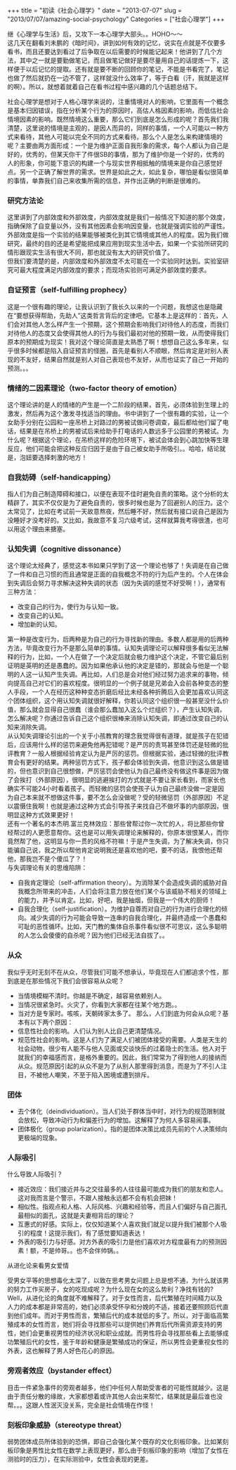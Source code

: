 +++
title = "初读《社会心理学》"
date = "2013-07-07"
slug = "2013/07/07/amazing-social-psychology"
Categories = ["社会心理学"]
+++

继《心理学与生活》后，又攻下一本心理学大部头。。HOHO～～   
这几天在翻看刘未鹏的《暗时间》，讲到如何有效的记忆，说实在点就是不仅要多看书，而且还要达到看过了后争取在以后需要的时候能记起来！他讲到了几个方法，其中之一就是要勤做笔记，而且做笔记做好是要尽量用自己的话提炼一下，这样便于以后记忆的提取。还有就是要不断的回顾你的笔记，不能是书看完了，笔记也做了然后就扔在一边不管了，这样就没什么效率了，等于白看（汗，我就是这样的啊）。所以，就想着就着自己在看书过程中感兴趣的几个话题总结下。   


社会心理学是想对于人格心理学来说的，注重情境对人的影响，它里面有一个概念是基本归因错误，指在分析某个行为的原因时，高估人格因素的影响，而低估社会情境因素的影响。既然情境这么重要，那么它们到底是怎么形成的呢？首先我们我清楚，这里说的情境是主观的，是因人而异的，同样的事情，一个人可能以一种方式来看待，其他人可能以完全不同的方式来看待。那么个人是怎么来构建情境的呢？主要由两方面形成：一个是为维护正面自我形象的需求，每个人都认为自己是好的，优秀的，但某天你干了件很SB的事情，那为了维护你是一个好的，优秀的人的形象，你可能下意识的构建一个与现实世界相抵触的情境来是你自己感觉好点。另一个正确了解世界的需求。世界是如此之大，如此复杂，哪怕是看似很简单的事情，单靠我们自己来收集所需的信息，并作出正确的判断是很难的。   

### 研究方法论

这里讲到了内部效度和外部效度，内部效度就是我们一般情况下知道的那个效度，指确保除了自变量以外，没有其他因素会影响因变量，也就是强调实验的严谨性。外部效度是指一个实验的结果能够被类化到其它情境或其他人的程度。因为我们做研究，最终的目的还是希望能把成果应用到现实生活中去，如果一个实验所研究的情形跟现实生活有很大不同，那也就没有太大的研究价值了。   
但我们要清楚的是，内部效度和外部效度不太可能在一个实验同时达到。实验室研究可最大程度满足内部效度的要求；而现场实验则可满足外部效度的要求。   

### 自证预言（self-fulfilling prophecy）
这是一个很有趣的理论，让我认识到了我长久以来的一个问题，我想这也是隐藏在“要想获得帮助，先助人”这类哲言背后的定律吧。它基本上是这样的：首先，人们会对其他人怎么样产生一个预期，这个预期会影响我们对待他人的态度，而我们对待他人的态度又会使得其他人的行为与我们最初对他的预期一致，从而使得我们原本的预期成为现实！我对这个理论简直是太熟悉了啊！想想自己这么多年来，似乎很多时候都是陷入自证预言的怪圈，首先是看别人不顺眼，然后肯定是对别人表现的不友好，结果自然就是别人对自己表现也不友好，从而也证实了自己一开始的预测。。。

### 情绪的二因素理论（two-factor theory of emotion）

这个理论讲的是人的情绪的产生是一个二阶段的结果，首先，必须体验到生理上的激发，然后再为这个激发寻找适当的理由。书中讲到了一个很有趣的实验，让一个女助手分别在公园和一座吊桥上对路过的男被试做问卷调查，最后都给他们留了电话，结果是在吊桥上的男被试后来给助手打电话的人数远多于公园里的男被试。为什么呢？根据这个理论，在吊桥这样的危险环境下，被试会体会到心跳加快等生理反应，他们可能会把这种反应归因于是由于自己被女助手所吸引。。哈哈，结论就是，泡妞要选择刺激的地方！

### 自我妨碍（self-handicapping）

指人们为自己制造障碍和接口，以便在表现不佳时避免自责的策略。这个分析的太精辟了，其实不仅仅是为了避免自责的，很多时候也是为了回避别人的压力。这个太常见了，比如在考试前一天故意熬夜，然后睡不好，然后就有接口说自己是因为没睡好才没考好的。又比如，我故意不复习六级考试，这样就算我考得很渣，也可以用这个理由来搪塞。

### 认知失调（cognitive dissonance）

这个理论太经典了，感觉这本书如果只学到了这一个理论也够了！失调是在自己做了一件和自己习惯的而且通常是正面的自我概念不符的行为后产生的。个人在体会到失调后会努力寻求解决这种失调的状态（因为失调的感觉不好受啊！），通常有三种方法：   

- 改变自己的行为，使行为与认知一致。
- 改变自己的认知。
- 增加新的认知。

第一种是改变行为，后两种是为自己的行为寻找新的理由。多数人都是用的后两种方法，毕竟改变行为不是那么简单的事情。认知失调理论可以解释很多看似无法解释的行为，比如，一个人在做了一个决定后就会极力维护这个决定，不管它最后别证明是英明的还是愚蠢的。因为如果他承认他的决定是错的，那就会与他是一个聪明的人这一认知产生失调。再比如，人们总是会对他们经过努力追求来的事物，倾向提高自己对它们的喜欢程度。很明显的一个例子就是兄弟会入会前各种变态的整人手段，一个人在经历这种种变态折磨后经比未经各种折腾后入会更加喜欢认同这个团体组织，这个用认知失调就很好解释，你若认同这个组织很一般甚至没什么价值，那么就会显得自己很蠢（谁会那么蠢加入这么个烂组织？），产生认知失调，怎么解决呢？你通过告诉自己这个组织很棒来消除认知失调，即通过改变自己的认知来消除失调。   
从认知失调理论引出的一个关于小孩教育的理念我觉得很有道理，就是孩子在犯错后，应该用什么样的惩罚来避免他再犯错呢？是严厉的责骂甚至体罚还是轻微的批评教育？一般人根据经验肯定认为是严厉的惩罚。但根据实验，通过轻微的批评教育会有更好的结果。两种惩罚方式下，孩子都会体验到失调，他意识到这么做是错的，但也意识到自己很想做，严厉惩罚会使他认为自己最终没有做这件事是因为做了会挨打（外部原因），很明显的逃避挨打的方式就是不要让家长看到，而家长也确实不可能24小时看着孩子。而轻微的惩罚会使孩子认为自己最终没做一定是因为自己本来就不想做这件事，要不怎么会没做呢？受的轻微惩罚（外部原因）不足以震慑住我啊！也就是通过这种方式会引导孩子来找自己不做坏事的内部原因，很明显这种方式效果更好！   
还有一个著名的本杰明.富兰克林效应：那些曾帮过你一次忙的人，将比那些你曾经帮过的人更愿意帮你。这也是可以用失调理论来解释的，你原本很恨某人，而你竟然帮了他，这明显与你一贯的风格不符嘛！于是产生失调，为了解决失调，你只能骗自己说，我之所以帮他肯定说明我还是喜欢他的吧，要不的话，我恨他还帮他，那我岂不是个傻瓜了？！   
与失调理论有关的思维陷阱：

- 自我肯定理论（self-affirmation theory）。为消除某个会造成失调的威胁对自我概念所带来的冲击，人们会将注意力放在他们某个与该威胁不相关的领域上的能力，并予以肯定。比如，好吧，我是抽烟，但我是一个伟大的厨师！
- 自我合理化（self-justification）。为维护自尊而对自己的行为进行合理化的倾向。减少失调的行为可能会导致一连串的自我合理化，并最终造成一个愚蠢和可耻的恶性循环。比如，天门教的集体自杀事件看似很不可思议，这么多聪明的人怎么会傻傻的自杀呢？因为他们已经无法自拔了。。

### 从众

我似乎无时无刻不在从众，尽管我们可能不想承认，毕竟现在人们都追求个性，那到底是在那些情况下我们会很容易从众呢？

- 当情境模糊不清时。你越是不确定，越容易依赖别人。
- 当情况很紧急时。火灾了，你看到大家都在往某个地方跑。。
- 当对方是专家时。咳咳，天朝砖家太多了。
那么，人们到底为何会从众呢？基本有以下两个原因：
- 信息性社会的影响。人们认为别人比自己更清楚情况。
- 规范性社会的影响。这是人们为了满足人们被团体接受的需要。人类是天生的社会动物，很少有人能不与他人见面或交谈快乐的过着隐士的生活。他人对于就我们的幸福感而言，是格外重要的。因此，我们常常为了得到他人的接纳而从众。规范原因引起的从众不是为了从别人那里得到消息，而是为了不引人注目，不被他人嘲笑，不至于陷入困境或遭到排斥。

### 团体

- 去个体化（deindividuation）。当人们处于群体当中时，对行为的规范限制就会放松，导致冲动行为和偏差行为的增加。这解释了为何人多容易闹事。
- 团体极化（group polarization）。指的是团体决策比成员先前的个人决策倾向更极端的现象。

### 人际吸引

什么导致人际吸引？
- 接近效应：我们接近并与之交往最多的人往往最可能成为我们的朋友和恋人。这对我而言是个警示，不跟人接触永远都不会有机会把妹！
- 相似性。指观点和人格、人际风格、兴趣和经验等，而且人们偏好与自己面孔最相似的面孔，这就是夫妻相背后的理论？
- 互惠式的好感。实际上，仅仅知道某个人喜欢我们就足以提升我们被那个人吸引的程度！这提示我们，有了感觉要知道表达！
- 外表的吸引力与好感。对方外表的吸引力是他们喜欢对方程度最有力的预测因素！额，不是帅哥。。也不会伴帅锅。。

从进化论来看男女爱情

受男女平等的思想毒化太深了，以致在思考男女问题上总是想不通，为什么就该男的努力工作买房子，女的吃现成呢？为什么现在女的这么势利？净找有钱的?Well，从进化论的角度就不难解释了。对于女性而言，后代繁殖在时间精力以及人力的成本都是非常高的，她们必须承受怀孕和分娩的不适，接着还要照顾后代直到他们成年。而对于男性而言，繁殖后代的成本就低的多了。所以，对于面临高繁殖成本的女性而言，她们将会寻找那些可以提供她们养育后代所需资源支持的男性，她们会更重视男性的经济状况和职业成就。而男性将会寻找那些看上去能够成功繁殖后代的女性，鉴于年龄和健康是繁殖成功的保证，所以男性会更重视女性的外表，这也解释了男人好色花心的原因。

### 旁观者效应（bystander effect）

目击一件紧急事件的旁观者越多，他们中任何人帮助受害者的可能性就越少。这是由于责任分散的缘故，大家都想着或许其他人会出来帮忙，结果就是最后谁也没帮。。。这跟人性泯灭没关系，完全是社会情境在作怪！

### 刻板印象威胁（stereotype threat）

弱势团体成员所体验到的恐惧，即自己会强化某个既存的文化刻板印象。比如某刻板印象是男性比女性在数学上表现更好，那么由于刻板印象的影响（增加了女性在测验时的压力），在实际测验中，女性会表现的更差。
